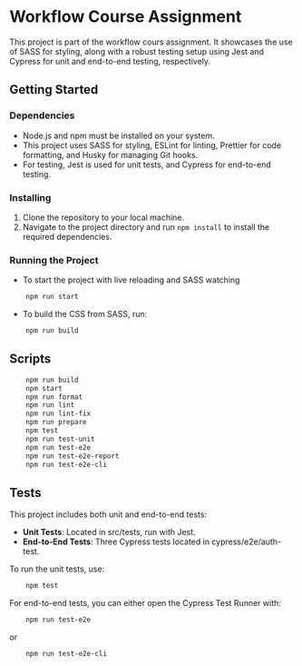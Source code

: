 # Workflow Course Assignment

This project is part of the workflow cours assignment. It showcases the use of SASS for styling, along with a robust testing setup using Jest and Cypress for unit and end-to-end testing, respectively.


## Getting Started

### Dependencies

- Node.js and npm must be installed on your system.
- This project uses SASS for styling, ESLint for linting, Prettier for code formatting, and Husky for managing Git hooks.
- For testing, Jest is used for unit tests, and Cypress for end-to-end testing.

### Installing

1. Clone the repository to your local machine.
2. Navigate to the project directory and run `npm install` to install the required dependencies.

### Running the Project

- To start the project with live reloading and SASS watching
```bash
    npm run start
```

- To build the CSS from SASS, run:
```bash
    npm run build
```

## Scripts
```bash
    npm run build
    npm start
    npm run format
    npm run lint
    npm run lint-fix
    npm run prepare
    npm test
    npm run test-unit
    npm run test-e2e
    npm run test-e2e-report
    npm run test-e2e-cli
```

## Tests

This project includes both unit and end-to-end tests:

- **Unit Tests**: Located in src/tests, run with Jest.
- **End-to-End Tests**: Three Cypress tests located in cypress/e2e/auth-test.

To run the unit tests, use:
```bash
    npm test
```

For end-to-end tests, you can either open the Cypress Test Runner with:
```bash
    npm run test-e2e
```

or
```bash
    npm run test-e2e-cli
```

